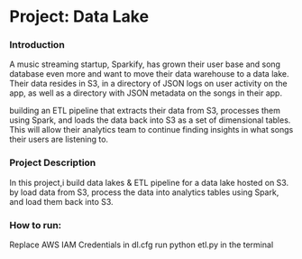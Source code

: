 
<h1>Project: Data Lake</h1>


<h3>Introduction</h3>
A music streaming startup, Sparkify, has grown their user base and song database even more and want to move their data warehouse to a data lake. Their data resides in S3, in a directory of JSON logs on user activity on the app, as well as a directory with JSON metadata on the songs in their app.

building an ETL pipeline that extracts their data from S3, processes them using Spark, and loads the data back into S3 as a set of dimensional tables. This will allow their analytics team to continue finding insights in what songs their users are listening to.

<h3>Project Description</h3>

In this project,i build data lakes & ETL pipeline for a data lake hosted on S3. by load data from S3, process the data into analytics tables using Spark, and load them back into S3.

<h3>How to run:</h3>

Replace AWS IAM Credentials in dl.cfg
run python etl.py in the terminal

